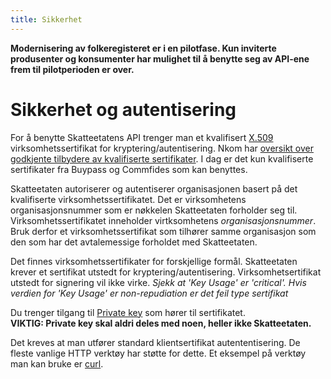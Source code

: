 ```yaml
---
title: Sikkerhet
---
```


**Modernisering av folkeregisteret er i en pilotfase. Kun inviterte produsenter og konsumenter har mulighet til å benytte seg av API-ene frem til pilotperioden er over.**

# Sikkerhet og autentisering
For å benytte Skatteetatens API trenger man et kvalifisert [X.509]( https://en.wikipedia.org/wiki/X.509) virksomhetssertifikat for kryptering/autentisering. Nkom har [oversikt over godkjente tilbydere av kvalifiserte sertifikater](https://www.nkom.no/teknisk/elektronisk-signatur/kvalifisert-sertifikat/registrerte-tilbydere-av-kvalifiserte-sertifikater). I dag er det kun kvalifiserte sertifikater fra Buypass og Commfides som kan benyttes. 

Skatteetaten autoriserer og autentiserer organisasjonen basert på det kvalifiserte virksomhetssertifikatet. Det er virksomhetens organisasjonsnummer som er nøkkelen Skatteetaten forholder seg til. Virksomhetssertifikatet inneholder virtksomhetens *organisasjonsnummer*. Bruk derfor et virksomhetssertifikat som tilhører samme organisasjon som den som har det avtalemessige forholdet med Skatteetaten.

Det finnes virksomhetssertifikater for forskjellige formål. Skatteetaten krever et sertifikat utstedt for kryptering/autentisering. Virksomhetsertifikat utstedt for signering vil ikke virke. *Sjekk at 'Key Usage' er 'critical'. Hvis verdien for 'Key Usage' er non-repudiation er det feil type sertifikat*

Du trenger tilgang til [Private key](https://en.wikipedia.org/wiki/Public-key_cryptography) som hører til sertifikatet. <br>
**VIKTIG: Private key skal aldri deles med noen, heller ikke Skatteetaten.**


Det kreves at man utfører standard klientsertifikat autententisering. De fleste vanlige HTTP verktøy har støtte for dette. Et eksempel på verktøy man kan bruke er [curl](https://ec.haxx.se/usingcurl-tls.html).